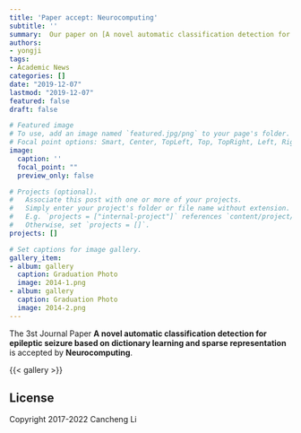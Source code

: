 ```yaml
---
title: 'Paper accept: Neurocomputing'
subtitle: ''
summary:  Our paper on [A novel automatic classification detection for epileptic seizure based on dictionary learning and sparse representation](https://www.sciencedirect.com/science/article/abs/pii/S0925231219317114) got accepted to Neurocomputing
authors:
- yongji
tags:
- Academic News
categories: []
date: "2019-12-07"
lastmod: "2019-12-07"
featured: false
draft: false

# Featured image
# To use, add an image named `featured.jpg/png` to your page's folder.
# Focal point options: Smart, Center, TopLeft, Top, TopRight, Left, Right, BottomLeft, Bottom, BottomRight
image:
  caption: ''
  focal_point: ""
  preview_only: false

# Projects (optional).
#   Associate this post with one or more of your projects.
#   Simply enter your project's folder or file name without extension.
#   E.g. `projects = ["internal-project"]` references `content/project/deep-learning/index.md`.
#   Otherwise, set `projects = []`.
projects: []

# Set captions for image gallery.
gallery_item:
- album: gallery
  caption: Graduation Photo
  image: 2014-1.png
- album: gallery
  caption: Graduation Photo
  image: 2014-2.png
---
```


The 3st Journal Paper **A novel automatic classification detection for epileptic seizure based on dictionary learning and sparse representation** is accepted by **Neurocomputing**. 

{{< gallery >}}

## License

Copyright 2017-2022 Cancheng Li



